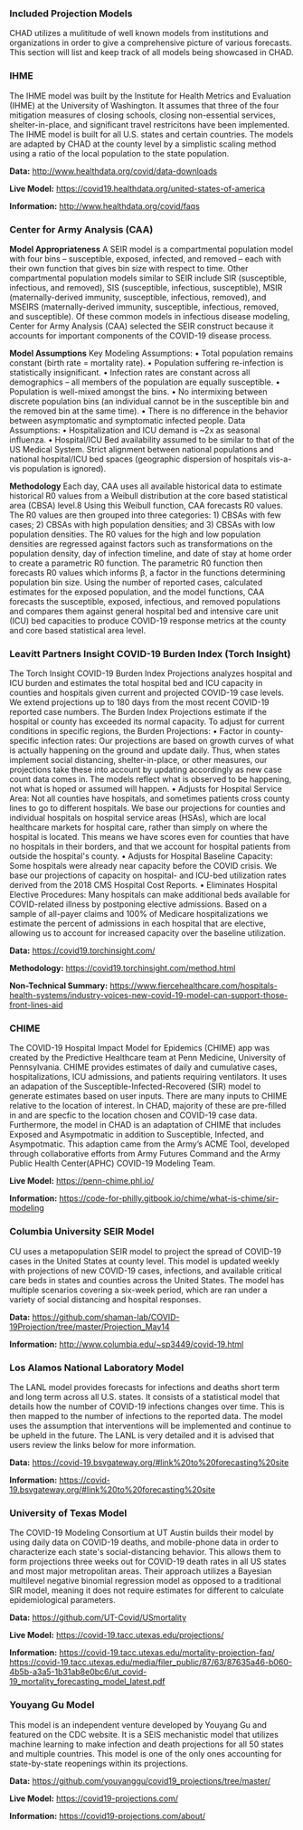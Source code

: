 ### Included Projection Models

CHAD utilizes a mulititude of well known models from institutions and organizations in order to give a comprehensive picture of various forecasts. This section will list and keep track of all models being showcased in CHAD. 


### IHME

The IHME model was built by the Institute for Health Metrics and Evaluation (IHME) at the University of Washington. It assumes that three of the four mitigation measures of closing schools, closing non-essential services, shelter-in-place, and significant travel restricitons have been implemented. The IHME model is built for all U.S. states and certain countries. The models are adapted by CHAD at the county level by a simplistic scaling method using a ratio of the local population to the state population. 

**Data:**
http://www.healthdata.org/covid/data-downloads

**Live Model:**
https://covid19.healthdata.org/united-states-of-america

**Information:**
http://www.healthdata.org/covid/faqs


### Center for Army Analysis (CAA)

**Model Appropriateness**
A SEIR model is a compartmental population model with four bins – susceptible, exposed, infected, and removed – each with their own function that gives bin size with respect to time. Other compartmental population models similar to SEIR include SIR (susceptible, infectious, and removed), SIS (susceptible, infectious, susceptible), MSIR (maternally-derived immunity, susceptible, infectious, removed), and MSEIRS (maternally-derived immunity, susceptible, infectious, removed, and susceptible). Of these common models in infectious disease modeling, Center for Army Analysis (CAA) selected the SEIR construct because it accounts for important components of the COVID-19 disease process.

**Model Assumptions**
Key Modeling Assumptions:
• Total population remains constant (birth rate = mortality rate).
• Population suffering re-infection is statistically insignificant.
• Infection rates are constant across all demographics – all members of the population are equally
susceptible.
• Population is well-mixed amongst the bins.
• No intermixing between discrete population bins (an individual cannot be in the susceptible bin
and the removed bin at the same time).
• There is no difference in the behavior between asymptomatic and symptomatic infected people.
Data Assumptions:
• Hospitalization and ICU demand is ~2x as seasonal influenza.
• Hospital/ICU Bed availability assumed to be similar to that of the US Medical System.
Strict alignment between national populations and national hospital/ICU bed spaces (geographic
dispersion of hospitals vis-a-vis population is ignored).

**Methodology**
Each day, CAA uses all available historical data to estimate historical R0 values from a Weibull
distribution at the core based statistical area (CBSA) level.8 Using this Weibull function, CAA forecasts R0 values. The R0 values are then grouped into three categories: 1) CBSAs with few cases; 2) CBSAs with high population densities; and 3) CBSAs with low population densities. The R0 values for the high and low population densities are regressed against factors such as transformations on the population density, day of infection timeline, and date of stay at home order to create a parametric R0 function. The parametric R0 function then forecasts R0 values which informs β, a factor in the functions determining population bin size. Using the number of reported cases, calculated estimates for the exposed population, and the model functions, CAA forecasts the susceptible, exposed, infectious, and removed populations and compares them against general hospital bed and intensive care unit (ICU) bed capacities to produce COVID-19 response metrics at the county and core based statistical area level.


### Leavitt Partners Insight COVID-19 Burden Index (Torch Insight)

The Torch Insight COVID-19 Burden Index Projections analyzes hospital and ICU burden and
estimates the total hospital bed and ICU capacity in counties and hospitals given current and projected
COVID-19 case levels. We extend projections up to 180 days from the most recent COVID-19 reported
case numbers. The Burden Index Projections estimate if the hospital or county has exceeded its normal
capacity. To adjust for current conditions in specific regions, the Burden Projections:
• Factor in county-specific infection rates: Our projections are based on growth curves of what is
actually happening on the ground and update daily. Thus, when states implement social
distancing, shelter-in-place, or other measures, our projections take these into account by
updating accordingly as new case count data comes in. The models reflect what is observed to
be happening, not what is hoped or assumed will happen.
• Adjusts for Hospital Service Area: Not all counties have hospitals, and sometimes patients cross
county lines to go to different hospitals. We base our projections for counties and individual
hospitals on hospital service areas (HSAs), which are local healthcare markets for hospital care,
rather than simply on where the hospital is located. This means we have scores even for
counties that have no hospitals in their borders, and that we account for hospital patients from
outside the hospital's county.
• Adjusts for Hospital Baseline Capacity: Some hospitals were already near capacity before the
COVID crisis. We base our projections of capacity on hospital- and ICU-bed utilization rates
derived from the 2018 CMS Hospital Cost Reports.
• Eliminates Hospital Elective Procedures: Many hospitals can make additional beds available for
COVID-related illness by postponing elective admissions. Based on a sample of all-payer claims
and 100% of Medicare hospitalizations we estimate the percent of admissions in each hospital
that are elective, allowing us to account for increased capacity over the baseline utilization.

**Data:**
https://covid19.torchinsight.com/

**Methodology:**
https://covid19.torchinsight.com/method.html

**Non-Technical Summary:**
https://www.fiercehealthcare.com/hospitals-health-systems/industry-voices-new-covid-19-model-can-support-those-front-lines-aid 


### CHIME

The COVID-19 Hospital Impact Model for Epidemics (CHIME) app was created by the Predictive Healthcare team at Penn Medicine, University of Pennsylvania. CHIME provides estimates of daily and cumulative cases, hospitalizations, ICU admissions, and patients requiring ventilators. It uses an adapation of the Susceptible-Infected-Recovered (SIR) model to generate estimates based on user inputs. There are many inputs to CHIME relative to the location of interest. In CHAD, majority of these are pre-filled in and are specfic to the location chosen and COVID-19 case data. Furthermore, the model in CHAD is an adaptation of CHIME that includes Exposed and Asympotmatic in addition to Susceptible, Infected, and Asympotmatic. This adaption came from the Army’s ACME Tool, developed through collaborative efforts from Army Futures Command and the Army Public Health Center(APHC) COVID-19 Modeling Team.

**Live Model:**
https://penn-chime.phl.io/

**Information:**
https://code-for-philly.gitbook.io/chime/what-is-chime/sir-modeling

### Columbia University SEIR Model

CU uses a metapopulation SEIR model to project the spread of COVID-19 cases in the United States at county level. This model is updated weekly with projections of new COVID-19 cases, infections, and available critical care beds in states and counties across the United States. The model has multiple scenarios covering a six-week period, which are ran under a variety of social distancing and hospital responses.

**Data:**
https://github.com/shaman-lab/COVID-19Projection/tree/master/Projection_May14

**Information:**
http://www.columbia.edu/~sp3449/covid-19.html

### Los Alamos National Laboratory Model

The LANL model provides forecasts for infections and deaths short term and long term across all U.S. states. It consists of a statistical model that details how the number of COVID-19 infections changes over time. This is then mapped to the number of infections to the reported data. The model uses the assumption that interventions will be implemented and continue to be upheld in the future. The LANL is very detailed and it is advised that users review the links below for more information.

**Data:**
https://covid-19.bsvgateway.org/#link%20to%20forecasting%20site

**Information:**
https://covid-19.bsvgateway.org/#link%20to%20forecasting%20site

### University of Texas Model

The COVID-19 Modeling Consortium at UT Austin builds their model by using daily data on COVID-19 deaths, and mobile-phone data in order to characterize each state's social-distancing behavior. This allows them to form projections three weeks out for COVID-19 death rates in all US states and most major metropolitan areas. Their approach utilizes a Bayesian multilevel negative binomial regression model as opposed to a traditional SIR model, meaning it does not require estimates for different to calculate epidemiological parameters.

**Data:**
https://github.com/UT-Covid/USmortality

**Live Model:**
https://covid-19.tacc.utexas.edu/projections/

**Information:**
https://covid-19.tacc.utexas.edu/mortality-projection-faq/
https://covid-19.tacc.utexas.edu/media/filer_public/87/63/87635a46-b060-4b5b-a3a5-1b31ab8e0bc6/ut_covid-19_mortality_forecasting_model_latest.pdf

### Youyang Gu Model

This model is an independent venture developed by Youyang Gu and featured on the CDC website. It is a SEIS mechanistic model that utilizes machine learning to make infection and death projections for all 50 states and multiple countries. This model is one of the only ones accounting for state-by-state reopenings within its projections.

**Data:**
https://github.com/youyanggu/covid19_projections/tree/master/

**Live Model:**
https://covid19-projections.com/

**Information:**
https://covid19-projections.com/about/




